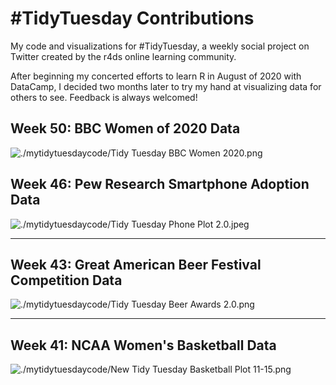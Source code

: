 # #TidyTuesday Contributions
My code and visualizations for #TidyTuesday, a weekly social project on Twitter created by the r4ds online learning community. 

After beginning my concerted efforts to learn R in August of 2020 with DataCamp, I decided two months later to try my hand at visualizing data for others to see. Feedback is always welcomed!

## Week 50: BBC Women of 2020 Data

![./mytidytuesdaycode/Tidy Tuesday BBC Women 2020.png](https://raw.githubusercontent.com/elianemitchell/mytidytuesdaycode/main/Tidy%20Tuesday%20BBC%20Women%202020.png)

## Week 46: Pew Research Smartphone Adoption Data

![./mytidytuesdaycode/Tidy Tuesday Phone Plot 2.0.jpeg](https://raw.githubusercontent.com/elianemitchell/mytidytuesdaycode/main/Tidy%20Tuesday%20Phone%20Plot%202.0.png)

---

## Week 43: Great American Beer Festival Competition Data

![./mytidytuesdaycode/Tidy Tuesday Beer Awards 2.0.png](https://raw.githubusercontent.com/elianemitchell/mytidytuesdaycode/main/Tidy%20Tuesday%20Beer%20Awards%202.0.png)

---

## Week 41: NCAA Women's Basketball Data

![./mytidytuesdaycode/New Tidy Tuesday Basketball Plot 11-15.png](https://raw.githubusercontent.com/elianemitchell/mytidytuesdaycode/main/New%20Tidy%20Tuesday%20Basketball%20Plot%2011-15.png)

